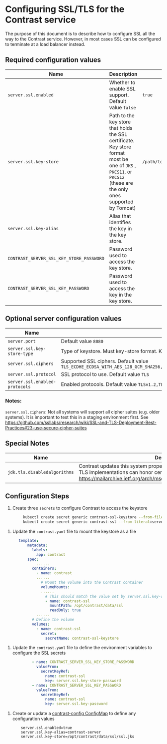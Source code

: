 # Configuring SSL/TLS for the Contrast service

The purpose of this document is to describe how to configure SSL all the way to the Contrast service. However, in most cases SSL can be configured to terminate at a load balancer instead.

## Required configuration values
| Name                                             	| Description           	                                | Example                              	|
|--------------------------------------------------	|-----------------------------------------------------------|--------------------------------------	|
| `server.ssl.enabled` | Whether to enable SSL support.  Default value `false` | `true` |
| `server.ssl.key-store` | Path to the key store that holds the SSL certificate.  Key store format most be one of `JKS` , `PKCS11`, or `PKCS12` (these are the only ones supported by Tomcat) | `/path/to/sslkeystorefile.jks` |
| `server.ssl.key-alias` | Alias that identifies the key in the key store. | |
| `CONTRAST_SERVER_SSL_KEY_STORE_PASSWORD` | Password used to access the key store.| |
| `CONTRAST_SERVER_SSL_KEY_PASSWORD` | Password used to access the key in the key store. | |


## Optional server configuration values
| Name                                             	| Description           	                                | Example                              	|
|--------------------------------------------------	|-----------------------------------------------------------|--------------------------------------	|
| `server.port` | Default value `8080` | |
| `server.ssl.key-store-type` | Type of keystore. Must key-store format.  Key store format must be one of `JKS`, `PKCS11`, or `PKCS12` (these are the only ones supported by Tomcat).  Default value `JKS` | `JKS` |
| `server.ssl.ciphers` | Supported SSL ciphers.  Default value  `TLS_ECDHE_ECDSA_WITH_AES_128_GCM_SHA256,TLS_ECDHE_ECDSA_WITH_AES_256_GCM_SHA384,TLS_ECDHE_ECDSA_WITH_AES_128_CBC_SHA,TLS_ECDHE_ECDSA_WITH_AES_256_CBC_SHA,TLS_ECDHE_ECDSA_WITH_AES_128_CBC_SHA256,TLS_ECDHE_ECDSA_WITH_AES_256_CBC_SHA384,TLS_ECDHE_RSA_WITH_AES_128_GCM_SHA256,TLS_ECDHE_RSA_WITH_AES_256_GCM_SHA384,TLS_ECDHE_RSA_WITH_AES_128_CBC_SHA,TLS_ECDHE_RSA_WITH_AES_256_CBC_SHA,TLS_ECDHE_RSA_WITH_AES_128_CBC_SHA256,TLS_ECDHE_RSA_WITH_AES_256_CBC_SHA384,TLS_DHE_RSA_WITH_AES_128_GCM_SHA256,TLS_DHE_RSA_WITH_AES_256_GCM_SHA384,TLS_DHE_RSA_WITH_AES_128_CBC_SHA,TLS_DHE_RSA_WITH_AES_256_CBC_SHA,TLS_DHE_RSA_WITH_AES_128_CBC_SHA256,TLS_DHE_RSA_WITH_AES_256_CBC_SHA256` | |
| `server.ssl.protocol` | SSL protocol to use.  Default value `TLS` | `TLS` |
| `server.ssl.enabled-protocols` | Enabled protocols. Default value `TLSv1.2,TLSv1.3` | |

### Notes:
`server.ssl.ciphers`: Not all systems will support all cipher suites (e.g. older systems). It is important to test this in a staging environment first. See https://github.com/ssllabs/research/wiki/SSL-and-TLS-Deployment-Best-Practices#23-use-secure-cipher-suites


## Special Notes
| Name                                             	| Description           	                                |
|--------------------------------------------------	|-----------------------------------------------------------|
| `jdk.tls.disabledalgorithms` | Contrast updates this system property to always contain `RSASSA-PSS`; not all TLS implementations can honor certs signed with `RSASSA-PSS`.  https://mailarchive.ietf.org/arch/msg/tls/c5OCDwhcD1xP_YAP7Xx700VKbis/ |


## Configuration Steps

1. Create three `secrets` to configure Contrast to access the keystore
```bash
        kubectl create secret generic contrast-ssl-keystore --from-file=ssl.jks=ssl.jks
        kubectl create secret generic contrast-ssl --from-literal=server.ssl.key-store-password="changeme" --from-literal=server.ssl.key-password="changeme"
```

1. Update the `contrast.yaml` file to mount the keystore as a file
  ```yaml
        template:
            metadata:
              labels:
                app: contrast
            spec:
                ......
              containers:
                - name: contrast
                ......
                  # Mount the volume into the Contrast container
                  volumeMounts:
                  ......
                    # This should match the value set by server.ssl.key-store
                    - name: contrast-ssl
                      mountPath: /opt/contrast/data/ssl
                      readOnly: true
                ......
              # Define the volume
              volumes:
                - name: contrast-ssl
                  secret:
                    secretName: contrast-ssl-keystore
```
1. Update the `contrast.yaml` file to define the environment variables to configure the SSL secrets
```yaml
            - name: CONTRAST_SERVER_SSL_KEY_STORE_PASSWORD
              valueFrom:
                secretKeyRef:
                  name: contrast-ssl
                  key: server.ssl.key-store-password
            - name: CONTRAST_SERVER_SSL_KEY_PASSWORD
              valueFrom:
                secretKeyRef:
                  name: contrast-ssl
                  key: server.ssl.key-password
```

1. Create or update a [contrast-config ConfigMap](./configuration-overview.md) to define any configuration values
 ```properties 
        server.ssl.enabled=true
        server.ssl.key-alias=contrast-server
        server.ssl.key-store=/opt/contrast/data/ssl/ssl.jks
```